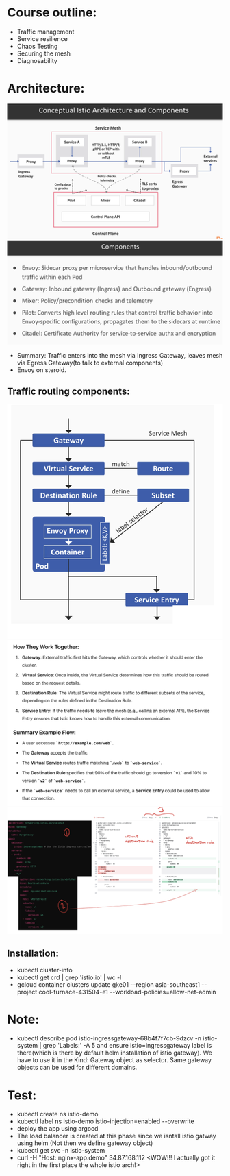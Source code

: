 # Course outline:
- Traffic management
- Service resilience
- Chaos Testing
- Securing the mesh
- Diagnosability

# Architecture:
![alt text](image.png)
![alt text](image-2.png)
- Summary: Traffic enters into the mesh via Ingress Gateway, leaves mesh via Egress Gateway(to talk to external components)
- Envoy on steroid.
## Traffic routing components:
![alt text](image-4.png)
![alt text](image-3.png)
![alt text](image-5.png)

## Installation:
- kubectl cluster-info
- kubectl get crd | grep 'istio.io' | wc -l
- gcloud container clusters update gke01 --region asia-southeast1 --project cool-furnace-431504-e1 --workload-policies=allow-net-admin 

# Note:
- kubectl describe  pod istio-ingressgateway-68b4f7f7cb-9dzcv  -n istio-system | grep 'Labels:' -A 5 and ensure istio=ingressgateway label is there(which is there by default helm installation of istio gateway). We have to use it in the Kind: Gateway object as selector. Same gateway objects can be used for different domains.
# Test:
- kubectl create ns istio-demo
- kubectl label ns istio-demo istio-injection=enabled --overwrite
- deploy the app using argocd
- The load balancer is created at this phase since we isntall istio gatway using helm (Not then we define gateway object)
- kubectl get svc -n istio-system
- curl -H "Host: nginx-app.demo" 34.87.168.112 <WOW!!! I actually got it right in the first place the whole istio arch!>